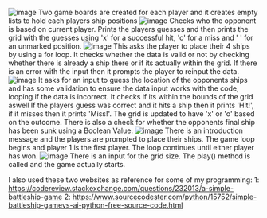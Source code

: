 ![image](https://github.com/6willum/battleship/assets/150245958/a37239e7-8d0e-40e9-a57a-5e7be4ec80ab)
Two game boards are created for each player and it creates empty lists to hold each players ship positions
![image](https://github.com/6willum/battleship/assets/150245958/07950218-781c-44d4-841c-b42ec656b459)
Checks who the opponent is based on current player.
Prints the players guesses and then prints the grid with the guesses using 'x' for a successful hit, 'o' for a miss and ' ' for an unmarked position.
![image](https://github.com/6willum/battleship/assets/150245958/c2e46fa9-9d14-46fb-8c07-2d50284cb0cd)
This asks the player to place their 4 ships by using a for loop. It checks whether the data is valid or not by checking whether there is already a ship there or if its actually within the grid.
If there is an error with the input then it prompts the player to reinput the data.
![image](https://github.com/6willum/battleship/assets/150245958/534b239a-34fe-43dc-876d-e6244b8bb93c)
It asks for an input to guess the location of the opponents ships and has some validation to ensure the data input works with the code, looping if the data is incorrect.
It checks if its within the bounds of the grid aswell
If the players guess was correct and it hits a ship then it prints 'Hit!', if it misses then it prints 'Miss!'. The grid is updated to have 'x' or 'o' based on the outcome.
There is also a check for whether the opponents final ship has been sunk using a Boolean Value.
![image](https://github.com/6willum/battleship/assets/150245958/63f67d5e-ca8b-43e3-88a5-ddff46aece9a)
There is an introduction message and the players are prompted to place their ships.
The game loop begins and player 1 is the first player.
The loop continues until either player has won.
![image](https://github.com/6willum/battleship/assets/150245958/8a2e6764-223c-43da-8d77-f629174ef1cb)
There is an input for the grid size.
The play() method is called and the game actually starts.

I also used these two websites as reference for some of my programming: 
1: https://codereview.stackexchange.com/questions/232013/a-simple-battleship-game
2: https://www.sourcecodester.com/python/15752/simple-battleship-gamevs-ai-python-free-source-code.html

